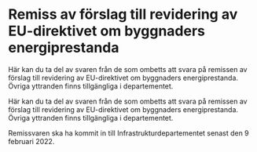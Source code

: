 # Remiss av förslag till revidering av EU-direktivet om byggnaders energiprestanda

Här kan du ta del av svaren från de som ombetts att svara på remissen av förslag till revidering av EU-direktivet om byggnaders energiprestanda. Övriga yttranden finns tillgängliga i departementet.

Här kan du ta del av svaren från de som ombetts att svara på remissen av förslag till revidering av EU-direktivet om byggnaders energiprestanda. Övriga yttranden finns tillgängliga i departementet.

Remissvaren ska ha kommit in till Infrastrukturdepartementet senast den 9 februari 2022.
